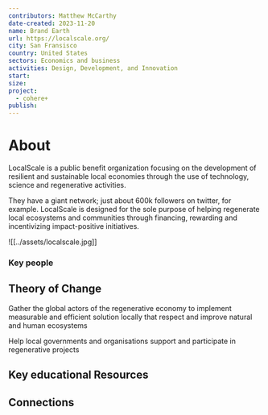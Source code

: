 ```yaml
---
contributors: Matthew McCarthy
date-created: 2023-11-20
name: Brand Earth
url: https://localscale.org/
city: San Fransisco
country: United States
sectors: Economics and business
activities: Design, Development, and Innovation
start: 
size: 
project:
  - cohere+
publish:
---
```


# About 

LocalScale is a public benefit organization focusing on the development of resilient and sustainable local economies through the use of technology, science and regenerative activities.

They have a giant network; just about 600k followers on twitter, for example. LocalScale is designed for the sole purpose of helping regenerate local ecosystems and communities through financing, rewarding and incentivizing impact-positive initiatives.

![[../assets/localscale.jpg]]

### Key people 



## Theory of Change 

Gather the global actors of the regenerative economy to implement measurable and efficient solution locally that respect and improve natural and human ecosystems

Help local governments and organisations support and participate in regenerative projects
## Key educational Resources 



## Connections 


